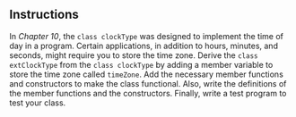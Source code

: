 ## Instructions
In _Chapter 10_, the `class clockType` was designed to implement the time of day in a program. Certain applications, in addition to hours, minutes, and seconds, might require you to store the time zone. Derive the `class extClockType` from the `class clockType` by adding a member variable to store the time zone called `timeZone`. Add the necessary member functions and constructors to make the class functional. Also, write the definitions of the member functions and the constructors. Finally, write a test program to test your class. 
